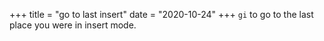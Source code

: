 +++
title = "go to last insert"
date = "2020-10-24"
+++
`gi` to go to the last place you were in insert mode.

